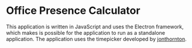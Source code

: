 # Office Presence Calculator

This application is written in JavaScript and uses the Electron framework, which makes is possible for the application to run as a standalone application.
The application uses the timepicker developed by [jonthornton](https://github.com/jonthornton/jquery-timepicker).